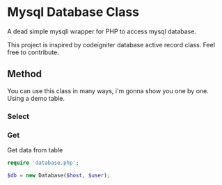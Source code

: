 # Mysql Database Class

A dead simple mysqli wrapper for PHP to access mysql database.

This project is inspired by codeigniter database active record class. Feel free to contribute.


## Method

You can use this class in many ways, i'm gonna show you one by one. Using a demo table.

### Select

### Get

Get data from table

```php
require 'database.php';

$db = new Database($host, $user);
```